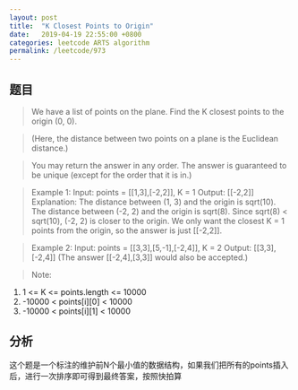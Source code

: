 ```yaml
---
layout: post
title:  "K Closest Points to Origin"
date:   2019-04-19 22:55:00 +0800
categories: leetcode ARTS algorithm
permalink: /leetcode/973
---
```


## 题目
> We have a list of points on the plane.  Find the K closest points to the origin (0, 0).

> (Here, the distance between two points on a plane is the Euclidean distance.)

> You may return the answer in any order.  The answer is guaranteed to be unique (except for the order that it is in.)

> Example 1:
Input: points = [[1,3],[-2,2]], K = 1
Output: [[-2,2]]
Explanation: 
The distance between (1, 3) and the origin is sqrt(10).
The distance between (-2, 2) and the origin is sqrt(8).
Since sqrt(8) < sqrt(10), (-2, 2) is closer to the origin.
We only want the closest K = 1 points from the origin, so the answer is just [[-2,2]].

> Example 2:
Input: points = [[3,3],[5,-1],[-2,4]], K = 2
Output: [[3,3],[-2,4]]
(The answer [[-2,4],[3,3]] would also be accepted.)

> Note:
1. 1 <= K <= points.length <= 10000
2. -10000 < points[i][0] < 10000
3. -10000 < points[i][1] < 10000

## 分析
这个题是一个标注的维护前N个最小值的数据结构，如果我们把所有的points插入后，进行一次排序即可得到最终答案，按照快拍算